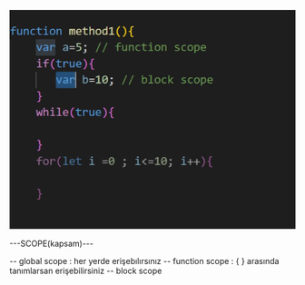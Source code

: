 ![block](image.png)

---SCOPE(kapsam)---

-- global scope : her yerde erişebılırsınız
-- function scope : { } arasında tanımlarsan erişebilirsiniz
-- block scope
